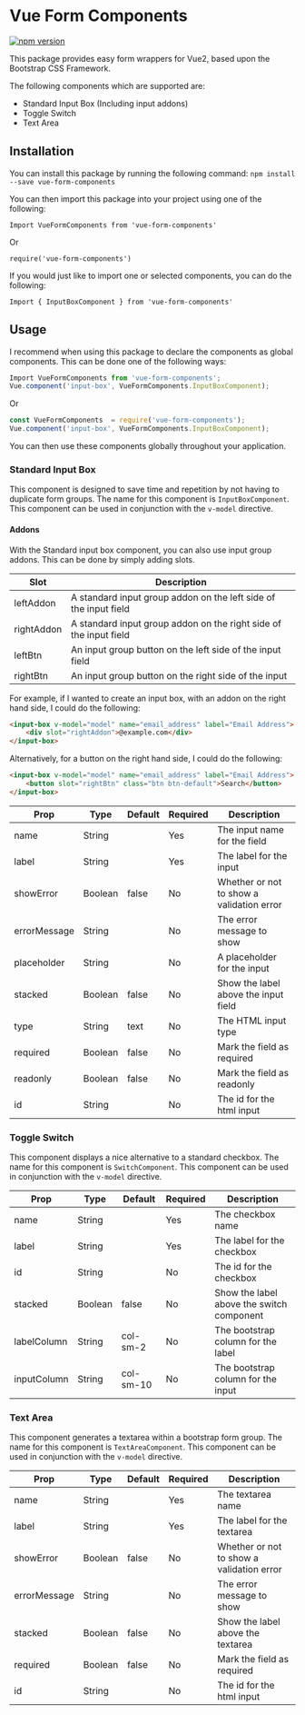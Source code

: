 # Vue Form Components

[![npm version](https://badge.fury.io/js/vue-form-components.svg)](https://badge.fury.io/js/vue-form-components)

This package provides easy form wrappers for Vue2, based upon the Bootstrap CSS Framework.

The following components which are supported are:

- Standard Input Box (Including input addons)
- Toggle Switch
- Text Area

## Installation

You can install this package by running the following command: `npm install --save vue-form-components`

You can then import this package into your project using one of the following:

`Import VueFormComponents from 'vue-form-components'`

Or

`require('vue-form-components')`

If you would just like to import one or selected components, you can do the following:

`Import { InputBoxComponent } from 'vue-form-components'`

## Usage

I recommend when using this package to declare the components as global components. This can be done one of the following ways:

```javascript
Import VueFormComponents from 'vue-form-components';
Vue.component('input-box', VueFormComponents.InputBoxComponent);
```
Or
```javascript
const VueFormComponents  = require('vue-form-components');
Vue.component('input-box', VueFormComponents.InputBoxComponent);
```

You can then use these components globally throughout your application.

### Standard Input Box

This component is designed to save time and repetition by not having to duplicate form groups. The name for this
component is `InputBoxComponent`. This component can be used in conjunction with the `v-model` directive.

#### Addons
With the Standard input box component, you can also use input group addons. This can be done by simply adding slots.

| Slot         | Description |
| ------------ | ----------- |
| leftAddon    | A standard input group addon on the left side of the input field |
| rightAddon   | A standard input group addon on the right side of the input field |
| leftBtn      | An input group button on the left side of the input field |
| rightBtn     | An input group button on the right side of the input |

For example, if I wanted to create an input box, with an addon on the right hand side, I could do the following:

```html
<input-box v-model="model" name="email_address" label="Email Address">
    <div slot="rightAddon">@example.com</div>
</input-box>
```

Alternatively, for a button on the right hand side, I could do the following:

```html
<input-box v-model="model" name="email_address" label="Email Address">
    <button slot="rightBtn" class="btn btn-default">Search</button>
</input-box>
```

| Prop         | Type     | Default    | Required  | Description |
| ------------ | -------  | ---------- | --------- | ----------- |
| name         | String   |            | Yes       | The input name for the field |
| label        | String   |            | Yes       | The label for the input |
| showError    | Boolean  | false      | No        | Whether or not to show a validation error |
| errorMessage | String   |            | No        | The error message to show |
| placeholder  | String   |            | No        | A placeholder for the input |
| stacked      | Boolean  | false      | No        | Show the label above the input field |
| type         | String   | text       | No        | The HTML input type |
| required     | Boolean  | false      | No        | Mark the field as required |
| readonly     | Boolean  | false      | No        | Mark the field as readonly |
| id           | String   |            | No        | The id for the html input |

### Toggle Switch

This component displays a nice alternative to a standard checkbox. The name for this component is `SwitchComponent`.
This component can be used in conjunction with the `v-model` directive.

| Prop         | Type     | Default    | Required  | Description |
| ------------ | -------  | ---------- | --------- | ----------- |
| name         | String   |            | Yes       | The checkbox name |
| label        | String   |            | Yes       | The label for the checkbox |
| id           | String   |            | No        | The id for the checkbox |
| stacked      | Boolean  | false      | No        | Show the label above the switch component
| labelColumn  | String   | col-sm-2   | No        | The bootstrap column for the label |
| inputColumn  | String   | col-sm-10  | No        | The bootstrap column for the input |

### Text Area

This component generates a textarea within a bootstrap form group. The name for this component is `TextAreaComponent`.
This component can be used in conjunction with the `v-model` directive.

| Prop         | Type     | Default    | Required  | Description |
| ------------ | -------  | ---------- | --------- | ----------- |
| name         | String   |            | Yes       | The textarea name |
| label        | String   |            | Yes       | The label for the textarea |
| showError    | Boolean  | false      | No        | Whether or not to show a validation error |
| errorMessage | String   |            | No        | The error message to show |
| stacked      | Boolean  | false      | No        | Show the label above the textarea |
| required     | Boolean  | false      | No        | Mark the field as required |
| id           | String   |            | No        | The id for the html input |